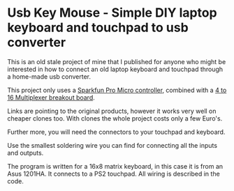 # Usb Key Mouse - Simple DIY laptop keyboard and touchpad to usb converter


This is an old stale project of mine that I published for anyone who might be interested in how to connect an old laptop keyboard and touchpad through a home-made usb converter.

This project only uses a [Sparkfun Pro Micro controller](https://www.sparkfun.com/products/12640), combined with a [4 to 16 Multiplexer breakout board](https://www.sparkfun.com/products/9056).

Links are pointing to the original products, however it works very well on cheaper clones too. With clones the whole project costs only a few Euro's.

Further more, you will need the connectors to your touchpad and keyboard.

Use the smallest soldering wire you can find for connecting all the inputs and outputs.

The program is written for a 16x8 matrix keyboard, in this case it is from an Asus 1201HA. It connects to a PS2 touchpad. All wiring is described in the code.
